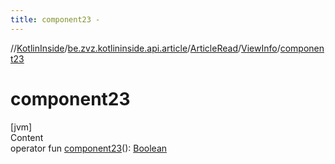 ```yaml
---
title: component23 -
---
```

//[KotlinInside](../../../index.md)/[be.zvz.kotlininside.api.article](../../index.md)/[ArticleRead](../index.md)/[ViewInfo](index.md)/[component23](component23.md)



# component23  
[jvm]  
Content  
operator fun [component23](component23.md)(): [Boolean](https://kotlinlang.org/api/latest/jvm/stdlib/kotlin/-boolean/index.html)  



